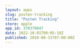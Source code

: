 ```yaml
---
layout: apps
slug: posten-tracking
title: "Posten Tracking"
store: apple
app_id: 370370047
date: 2022-10-01T09:05:19Z
published: 2010-08-31T07:00:00Z
---
```

